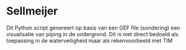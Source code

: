 # Sellmeijer
Dit Python script genereert op basis van een GEF file (sondering) een visualisatie van piping in de ondergrond. Dit is niet direct bedoeld als toepassing in de waterveiligheid maar als rekenvoorbeeld met TIM
